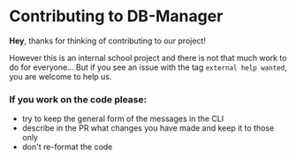 # Contributing to DB-Manager

**Hey**, thanks for thinking of contributing to our project!

However this is an internal school project and there is not that much work to do for everyone...
But if you see an issue with the tag `external help wanted`, you are welcome to help us.

### If you work on the code please:
- try to keep the general form of the messages in the CLI 
- describe in the PR what changes you have made and keep it to those only
- don't re-format the code
